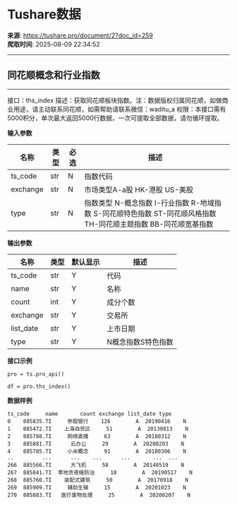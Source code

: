 # Tushare数据

**来源**: https://tushare.pro/document/2?doc_id=259  
**爬取时间**: 2025-08-09 22:34:52

---

## 同花顺概念和行业指数

---

接口：ths\_index
描述：获取同花顺板块指数。注：数据版权归属同花顺，如做商业用途，请主动联系同花顺，如需帮助请联系微信：waditu\_a
权限：本接口需有5000积分，单次最大返回5000行数据，一次可提取全部数据，请勿循环提取。

**输入参数**

| 名称 | 类型 | 必选 | 描述 |
| --- | --- | --- | --- |
| ts\_code | str | N | 指数代码 |
| exchange | str | N | 市场类型A-a股 HK-港股 US-美股 |
| type | str | N | 指数类型 N-概念指数 I-行业指数 R-地域指数 S-同花顺特色指数 ST-同花顺风格指数 TH-同花顺主题指数 BB-同花顺宽基指数 |

**输出参数**

| 名称 | 类型 | 默认显示 | 描述 |
| --- | --- | --- | --- |
| ts\_code | str | Y | 代码 |
| name | str | Y | 名称 |
| count | int | Y | 成分个数 |
| exchange | str | Y | 交易所 |
| list\_date | str | Y | 上市日期 |
| type | str | Y | N概念指数S特色指数 |

**接口示例**

```
pro = ts.pro_api()

df = pro.ths_index()
```

**数据样例**

```
ts_code     name       count exchange list_date type
0    885835.TI     参股银行    126        A  20190416    N
1    885472.TI    上海自贸区     51        A  20130813    N
2    885788.TI     网络直播     63        A  20180312    N
3    885881.TI      云办公     29        A  20200203    N
4    885785.TI     小米概念     91        A  20180306    N
..         ...      ...    ...      ...       ...  ...
266  885566.TI      大飞机     58        A  20140519    N
267  885841.TI  草地贪夜蛾防治     18        A  20190517    N
268  885760.TI    装配式建筑     50        A  20170918    N
269  885909.TI     辅助生殖     15        A  20201023    N
270  885883.TI   医疗废物处理     25        A  20200207    N
```
